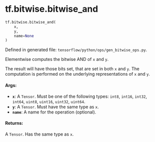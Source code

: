 <div itemscope itemtype="http://developers.google.com/ReferenceObject">
<meta itemprop="name" content="tf.bitwise.bitwise_and" />
<meta itemprop="path" content="Stable" />
</div>

# tf.bitwise.bitwise_and

``` python
tf.bitwise.bitwise_and(
    x,
    y,
    name=None
)
```



Defined in generated file: `tensorflow/python/ops/gen_bitwise_ops.py`.

Elementwise computes the bitwise AND of `x` and `y`.

The result will have those bits set, that are set in both `x` and `y`. The
computation is performed on the underlying representations of `x` and `y`.

#### Args:

* <b>`x`</b>: A `Tensor`. Must be one of the following types: `int8`, `int16`, `int32`, `int64`, `uint8`, `uint16`, `uint32`, `uint64`.
* <b>`y`</b>: A `Tensor`. Must have the same type as `x`.
* <b>`name`</b>: A name for the operation (optional).


#### Returns:

A `Tensor`. Has the same type as `x`.